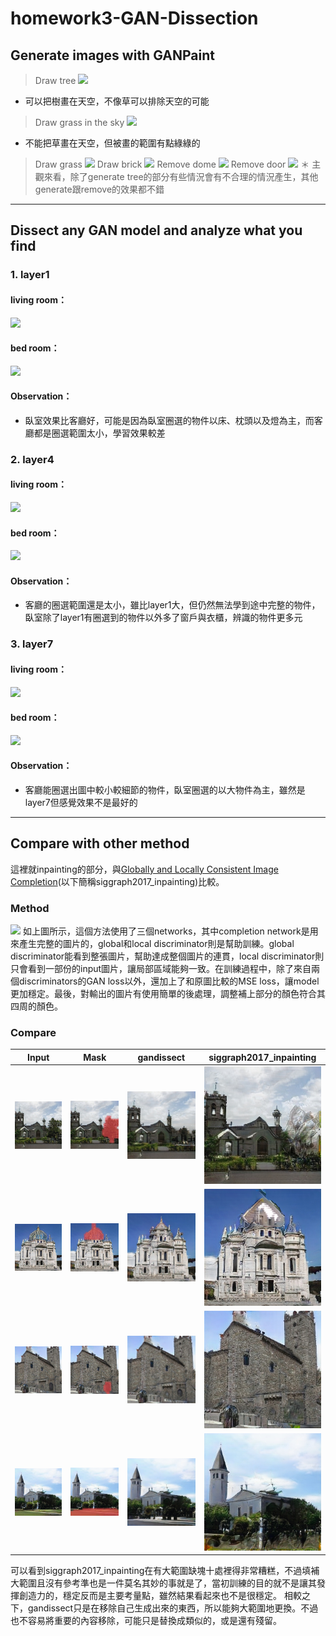 # homework3-GAN-Dissection

## Generate images with GANPaint
> Draw tree
![](https://i.imgur.com/UX1BGAS.jpg)
* 可以把樹畫在天空，不像草可以排除天空的可能
> Draw grass in the sky
![](https://i.imgur.com/zUgg0dh.png)
* 不能把草畫在天空，但被畫的範圍有點綠綠的
> Draw grass
![](https://i.imgur.com/6Tj57A7.png)
> Draw brick
![](https://i.imgur.com/7cgeqAj.png)
> Remove dome
![](https://i.imgur.com/04Hozyq.png)
> Remove door
![](https://i.imgur.com/6qZoC9Y.png)
＊ 主觀來看，除了generate tree的部分有些情況會有不合理的情況產生，其他generate跟remove的效果都不錯
---
## Dissect any GAN model and analyze what you find
### 1. layer1
#### living room：
![](https://i.imgur.com/raticD4.png)
#### bed room：
![](https://i.imgur.com/GE2Ywht.png)
#### Observation：
* 臥室效果比客廳好，可能是因為臥室圈選的物件以床、枕頭以及燈為主，而客廳都是圈選範圍太小，學習效果較差
### 2. layer4
#### living room：
![](https://i.imgur.com/k4bsjja.png)
#### bed room：
![](https://i.imgur.com/5kxuGun.png)
#### Observation：
* 客廳的圈選範圍還是太小，雖比layer1大，但仍然無法學到途中完整的物件，臥室除了layer1有圈選到的物件以外多了窗戶與衣櫃，辨識的物件更多元
### 3. layer7
#### living room：
![](https://i.imgur.com/B5oBR2O.png)
#### bed room：
![](https://i.imgur.com/SHsjrer.png)
#### Observation：
* 客廳能圈選出圖中較小較細節的物件，臥室圈選的以大物件為主，雖然是layer7但感覺效果不是最好的
---
## Compare with other method
這裡就inpainting的部分，與[Globally and Locally Consistent Image Completion](http://iizuka.cs.tsukuba.ac.jp/projects/completion/en/)(以下簡稱siggraph2017_inpainting)比較。

### Method
![](http://iizuka.cs.tsukuba.ac.jp/projects/completion/images/model_v2.png)
如上圖所示，這個方法使用了三個networks，其中completion network是用來產生完整的圖片的，global和local discriminator則是幫助訓練。global discriminator能看到整張圖片，幫助達成整個圖片的連貫，local discriminator則只會看到一部份的input圖片，讓局部區域能夠一致。在訓練過程中，除了來自兩個discriminators的GAN loss以外，還加上了和原圖比較的MSE loss，讓model更加穩定。最後，對輸出的圖片有使用簡單的後處理，調整補上部分的顏色符合其四周的顏色。
### Compare

|Input|Mask|gandissect|siggraph2017_inpainting|
|-----------|-----------|-----------|-----------|
|![](images/i1.png)|![](images/vm1.png)|![](images/od1.png)|![](images/oi1.png)|
|![](images/i2.png)|![](images/vm2.png)|![](images/od2.png)|![](images/oi2.png)|
|![](images/i3.png)|![](images/vm3.png)|![](images/od3.png)|![](images/oi3.png)|
|![](images/i4.png)|![](images/vm4.png)|![](images/od4.png)|![](images/oi4.png)|

可以看到siggraph2017_inpainting在有大範圍缺塊十處裡得非常糟糕，不過填補大範圍且沒有參考準也是一件莫名其妙的事就是了，當初訓練的目的就不是讓其發揮創造力的，穩定反而是主要考量點，雖然結果看起來也不是很穩定。
相較之下，gandissect只是在移除自己生成出來的東西，所以能夠大範圍地更換。不過也不容易將重要的內容移除，可能只是替換成類似的，或是還有殘留。

